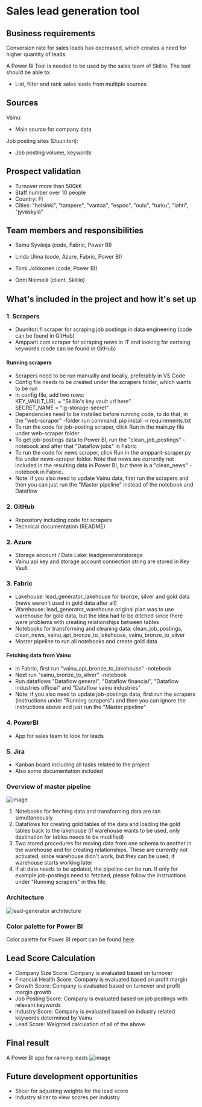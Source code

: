 # Sales lead generation tool

## Business requirements

Conversion rate for sales leads has decreased, which creates a need for higher quantity of leads.

A Power BI Tool is needed to be used by the sales team of Skillio. The tool should be able to:
- List, filter and rank sales leads from multiple sources

## Sources

Vainu:
- Main source for company data


Job posting sites (Duunitori):
- Job posting volume, keywords

## Prospect validation
- Turnover more than 500k€
- Staff number over 10 people
- Country: FI
- Cities: "helsinki", "tampere", "vantaa", "espoo", "oulu", "turku", "lahti", "jyväskylä"

## Team members and responsibilities
- Samu Syväoja (code, Fabric, Power BI)
- Linda Ulma (code, Azure, Fabric, Power BI)
- Tomi Jolkkonen (code, Power BI)  
  
- Onni Niemelä (client, Skillio)

## What's included in the project and how it's set up

### 1. Scrapers
- Duunitori.fi scraper for scraping job postings in data engineering (code can be found in GitHub)
- Ampparit.com scraper for scraping news in IT and looking for certaing keywords (code can be found in GitHub)

#### Running scrapers
- Scrapers need to be run manually and locally, preferably in VS Code
- Config file needs to be created under the scrapers folder, which wants to be run
- In config file, add two rows:  
KEY_VAULT_URL = "Skillio's key vault url here"  
SECRET_NAME = "lg-storage-secret"
- Dependencies need to be installed before running code, to do that, in the "web-scraper" -folder run command: pip install -r requirements.txt
- To run the code for job-posting scraper, click Run in the main.py file under web-scraper folder
- To get job-postings data to Power BI, run the "clean_job_postings" -notebook and after that "Dataflow jobs" in Fabric
- To run the code for news scraper, click Run in the ampparit-scraper.py file under news-scraper folder. Note that news are currently not included in the resulting data in Power BI, but there is a "clean_news" -notebook in Fabric.
- Note: if you also need to update Vainu data, first run the scrapers and then you can just run the "Master pipeline" instead of the notebook and Dataflow

### 2. GitHub
- Repository including code for scrapers
- Technical documentation (README)

### 2. Azure
- Storage account / Data Lake: leadgeneratorstorage
- Vainu api key and storage account connection string are stored in Key Vault

### 3. Fabric
- Lakehouse: lead_generator_lakehouse for bronze, silver and gold data (news weren't used in gold data after all)
- Warehouse: lead_generator_warehouse original plan was to use warehouse for gold data, but the idea had to be ditched since there were problems with creating relationships between tables
- Notebooks for transforming and cleaning data: clean_job_postings, clean_news, vainu_api_bronze_to_lakehouse, vainu_bronze_to_silver
- Master pipeline to run all notebooks and create gold data

#### Fetching data from Vainu
- In Fabric, first run "vainu_api_bronze_to_lakehouse" -notebook
- Next run "vainu_bronze_to_silver" -notebook
- Run dataflows "Dataflow general", "Dataflow financial", "Dataflow industries official" and "Dataflow vainu industries"
- Note: if you also need to update job-postings data, first run the scrapers (instructions under "Running scrapers") and then you can ignore the instructions above and just run the "Master pipeline"

### 4. PowerBI
- App for sales team to look for leads

### 5. Jira
- Kanban board including all tasks related to the project
- Also some documentation included

### Overview of master pipeline
![image](https://github.com/user-attachments/assets/369ce3c4-125e-4be5-8ab4-3c865f5886bb)
1. Notebooks for fetching data and transforming data are ran simultaneously
2. Dataflows for creating gold tables of the data and loading the gold tables back to the lakehouse (if warehouse wants to be used, only destination for tables needs to be modified)
3. Two stored procedures for moving data from one schema to another in the warehouse and for creating relationships. These are currently not activated, since warehouse didn't work, but they can be used, if warehouse starts working later
4. If all data needs to be updated, the pipeline can be run. If only for example job-postings need to fetched, please follow the instructions under "Running scrapers" in this file.

### Architecture
![lead-generator architecture](https://github.com/user-attachments/assets/eae8349c-52b9-4dde-8fe2-8290c656cc13)

### Color palette for Power BI
Color palette for Power BI report can be found [here](https://coolors.co/1a2239-262d49-ef376d-fac10e-38d989-39c2f0)

## Lead Score Calculation
- Company Size Score: Company is evaluated based on turnover
- Financial Health Score: Company is evaluated based on profit margin
- Growth Score: Company is evaluated based on turnover and profit margin growth
- Job Posting Score: Company is evaluated based on job postings with relevant keywords
- Industry Score: Company is evaluated based on industry related keywords determined by Vainu
- Lead Score: Weighted calculation of all of the above

## Final result
A Power BI app for ranking leads
![image](https://github.com/user-attachments/assets/35ce3207-e352-4d79-a72d-b718eb70d9c6)


## Future development opportunities
- Slicer for adjusting weights for the lead score
- Industry slicer to view scores per industry
